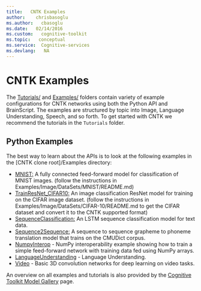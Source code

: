 ```yaml
---
title:   CNTK Examples
author:    chrisbasoglu
ms.author:   cbasoglu
ms.date:   02/14/2016
ms.custom:   cognitive-toolkit
ms.topic:   conceptual
ms.service:  Cognitive-services
ms.devlang:   NA
---
```


# CNTK Examples

The [Tutorials/](https://github.com/Microsoft/CNTK/blob/master/Tutorials/) and
[Examples/](https://github.com/Microsoft/CNTK/blob/master/Examples/) folders
contain variety of example configurations for CNTK networks using both the
Python API and BrainScript.
The examples are structured by topic into Image, Language Understanding,
Speech, and so forth. To get started with CNTK we recommend the tutorials in
the `Tutorials` folder.

## Python Examples

The best way to learn about the APIs is to look at the following examples in the [CNTK clone root]/Examples directory:
* [MNIST:](https://github.com/Microsoft/CNTK/blob/v2.0/Examples/Image/Classification/MLP/Python/SimpleMNIST.py) A fully connected feed-forward model for classification of MNIST images. (follow the instructions in Examples/Image/DataSets/MNIST/README.md)
* [TrainResNet_CIFAR10:](https://github.com/Microsoft/CNTK/blob/v2.0/Examples/Image/Classification/ResNet/Python/TrainResNet_CIFAR10.py) An image classification ResNet model for training on the CIFAR image dataset. (follow the instructions in Examples/Image/DataSets/CIFAR-10/README.md to get the CIFAR dataset and convert it to the CNTK supported format)
* [SequenceClassification:](https://github.com/Microsoft/CNTK/blob/v2.0/Examples/SequenceClassification/SimpleExample/Python/SequenceClassification.py) An LSTM sequence classification model for text data.
* [Sequence2Sequence:](https://github.com/Microsoft/CNTK/blob/v2.0/Examples/SequenceToSequence/CMUDict/Python/Sequence2Sequence.py) A sequence to sequence grapheme to phoneme translation model that trains on the CMUDict corpus.
* [NumpyInterop](https://github.com/Microsoft/CNTK/blob/v2.0/Tutorials/NumpyInterop/FeedForwardNet.py) - NumPy interoperability example showing how to train a simple feed-forward network with training data fed using NumPy arrays.
* [LanguageUnderstanding](https://github.com/Microsoft/CNTK/blob/v2.0/Examples/LanguageUnderstanding/ATIS/Python/LanguageUnderstanding.py) - Language Understanding.
* [Video](https://github.com/Microsoft/CNTK/blob/v2.0/Examples/Video/GettingStarted/Python/Conv3D_UCF11.py) - Basic 3D convolution networks for deep learning on video tasks.

An overview on all examples and tutorials is also provided by the
[Cognitive Toolkit Model Gallery](http://www.microsoft.com/en-us/cognitive-toolkit/features/model-gallery/) page.
